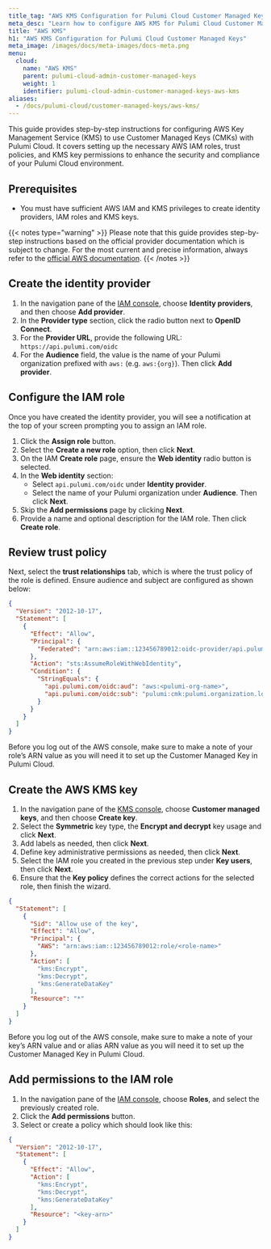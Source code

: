 ```yaml
---
title_tag: "AWS KMS Configuration for Pulumi Cloud Customer Managed Keys"
meta_desc: "Learn how to configure AWS KMS for Pulumi Cloud Customer Managed Keys to enhance security and compliance."
title: "AWS KMS"
h1: "AWS KMS Configuration for Pulumi Cloud Customer Managed Keys"
meta_image: /images/docs/meta-images/docs-meta.png
menu:
  cloud:
    name: "AWS KMS"
    parent: pulumi-cloud-admin-customer-managed-keys
    weight: 1
    identifier: pulumi-cloud-admin-customer-managed-keys-aws-kms
aliases:
  - /docs/pulumi-cloud/customer-managed-keys/aws-kms/
---
```


This guide provides step-by-step instructions for configuring AWS Key Management Service (KMS) to use Customer Managed
Keys (CMKs) with Pulumi Cloud. It covers setting up the necessary AWS IAM roles, trust policies, and KMS key permissions
to enhance the security and compliance of your Pulumi Cloud environment.

## Prerequisites

* You must have sufficient AWS IAM and KMS privileges to create identity providers, IAM roles and KMS keys.

{{< notes type="warning" >}}
Please note that this guide provides step-by-step instructions based on the official provider documentation which is
subject to change. For the most current and precise information, always refer to
the [official AWS documentation](https://docs.aws.amazon.com/IAM/latest/UserGuide/id_roles_providers_create_oidc.html).
{{< /notes >}}

## Create the identity provider

1. In the navigation pane of the [IAM console](https://console.aws.amazon.com/iam/), choose **Identity providers**, and
   then choose **Add provider**.
2. In the **Provider type** section, click the radio button next to **OpenID Connect**.
3. For the **Provider URL**, provide the following URL: `https://api.pulumi.com/oidc`
4. For the **Audience** field, the value is the name of your Pulumi organization prefixed with `aws:` (e.g.
   `aws:{org}`). Then click **Add provider**.

## Configure the IAM role

Once you have created the identity provider, you will see a notification at the top of your screen prompting you to
assign an IAM role.

1. Click the **Assign role** button.
2. Select the **Create a new role** option, then click **Next**.
3. On the IAM **Create role** page, ensure the **Web identity** radio button is selected.
4. In the **Web identity** section:
    * Select `api.pulumi.com/oidc` under **Identity provider**.
    * Select the name of your Pulumi organization under **Audience**. Then click **Next**.
5. Skip the **Add permissions** page by clicking **Next**.
6. Provide a name and optional description for the IAM role. Then click **Create role**.

## Review trust policy

Next, select the **trust relationships** tab, which is where the trust policy of the role is defined. Ensure audience
and subject are configured as shown below:

```json
{
  "Version": "2012-10-17",
  "Statement": [
    {
      "Effect": "Allow",
      "Principal": {
        "Federated": "arn:aws:iam::123456789012:oidc-provider/api.pulumi.com/oidc"
      },
      "Action": "sts:AssumeRoleWithWebIdentity",
      "Condition": {
        "StringEquals": {
          "api.pulumi.com/oidc:aud": "aws:<pulumi-org-name>",
          "api.pulumi.com/oidc:sub": "pulumi:cmk:pulumi.organization.login:<pulumi-org-name>"
        }
      }
    }
  ]
}
```

Before you log out of the AWS console, make sure to make a note of your role’s ARN value as you will need it to set up
the Customer Managed Key in Pulumi Cloud.

## Create the AWS KMS key

1. In the navigation pane of the [KMS console](https://console.aws.amazon.com/kms/), choose **Customer managed keys**,
   and
   then choose **Create key**.
2. Select the **Symmetric** key type, the **Encrypt and decrypt** key usage and click **Next**.
3. Add labels as needed, then click **Next**.
4. Define key administrative permissions as needed, then click **Next**.
5. Select the IAM role you created in the previous step under **Key users**, then click **Next**.
6. Ensure that the **Key policy** defines the correct actions for the selected role, then finish the wizard.

```json
{
  "Statement": [
    {
      "Sid": "Allow use of the key",
      "Effect": "Allow",
      "Principal": {
        "AWS": "arn:aws:iam::123456789012:role/<role-name>"
      },
      "Action": [
        "kms:Encrypt",
        "kms:Decrypt",
        "kms:GenerateDataKey"
      ],
      "Resource": "*"
    }
  ]
}
```

Before you log out of the AWS console, make sure to make a note of your key’s ARN value and or alias ARN value as you
will need it to set up the Customer Managed Key in Pulumi Cloud.

## Add permissions to the IAM role

1. In the navigation pane of the [IAM console](https://console.aws.amazon.com/iam/), choose **Roles**, and
   select the previously created role.
2. Click the **Add permissions** button.
3. Select or create a policy which should look like this:

```json
{
  "Version": "2012-10-17",
  "Statement": [
    {
      "Effect": "Allow",
      "Action": [
        "kms:Encrypt",
        "kms:Decrypt",
        "kms:GenerateDataKey"
      ],
      "Resource": "<key-arn>"
    }
  ]
}
```
